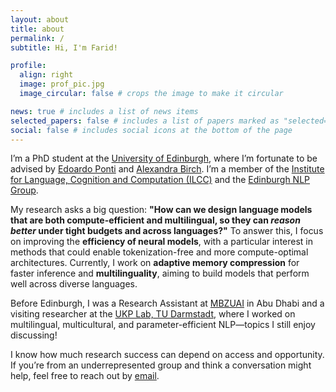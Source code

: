 ```yaml
---
layout: about
title: about
permalink: /
subtitle: Hi, I'm Farid! 

profile:
  align: right
  image: prof_pic.jpg
  image_circular: false # crops the image to make it circular

news: true # includes a list of news items
selected_papers: false # includes a list of papers marked as "selected={true}"
social: false # includes social icons at the bottom of the page
---
```

I’m a PhD student at the [University of Edinburgh](https://www.ed.ac.uk/), where I’m fortunate to be advised by [Edoardo Ponti](https://ducdauge.github.io/) and [Alexandra Birch](https://people.inf.ed.ac.uk/Alexandra_Birch-Mayne.html). I’m a member of the [Institute for Language, Cognition and Computation (ILCC)](https://informatics.ed.ac.uk/ilcc) and the [Edinburgh NLP Group](https://edinburghnlp.inf.ed.ac.uk/).

My research asks a big question: <strong>"How can we design language models that are both compute-efficient and multilingual, so they can <em>reason better</em> under tight budgets and across languages?"</strong> To answer this, I focus on improving the <strong>efficiency of neural models</strong>, with a particular interest in methods that could enable tokenization-free and more compute-optimal architectures. Currently, I work on <strong>adaptive memory compression</strong> for faster inference and <strong>multilinguality</strong>, aiming to build models that perform well across diverse languages.

Before Edinburgh, I was a Research Assistant at [MBZUAI](https://mbzuai.ac.ae/) in Abu Dhabi and a visiting researcher at the [UKP Lab, TU Darmstadt](https://www.informatik.tu-darmstadt.de/ukp), where I worked on multilingual, multicultural, and parameter-efficient NLP—topics I still enjoy discussing!

I know how much research success can depend on access and opportunity. If you’re from an underrepresented group and think a conversation might help, feel free to reach out by [email](mailto:farid.adilazuarda@ed.ac.uk).
